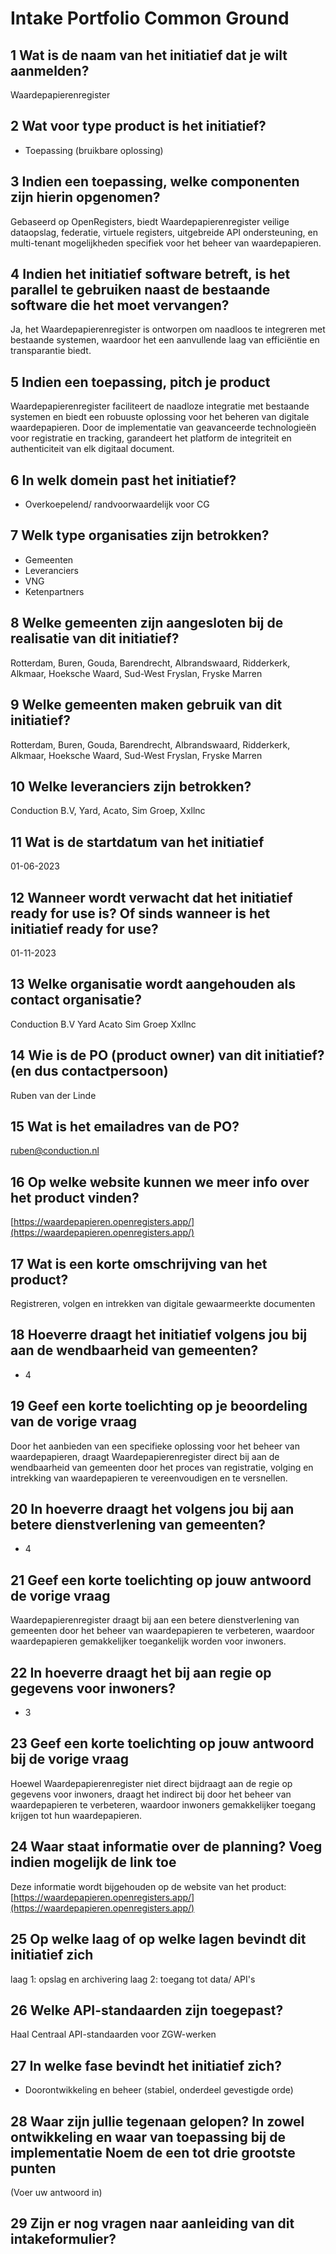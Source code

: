 # Intake Portfolio Common Ground

## 1 Wat is de naam van het initiatief dat je wilt aanmelden?

Waardepapierenregister

## 2 Wat voor type product is het initiatief?

- Toepassing (bruikbare oplossing)

## 3 Indien een toepassing, welke componenten zijn hierin opgenomen?

Gebaseerd op OpenRegisters, biedt Waardepapierenregister veilige dataopslag, federatie, virtuele registers, uitgebreide API ondersteuning, en multi-tenant mogelijkheden specifiek voor het beheer van waardepapieren.

## 4 Indien het initiatief software betreft, is het parallel te gebruiken naast de bestaande software die het moet vervangen?

Ja, het Waardepapierenregister is ontworpen om naadloos te integreren met bestaande systemen, waardoor het een aanvullende laag van efficiëntie en transparantie biedt.

## 5 Indien een toepassing, pitch je product

Waardepapierenregister faciliteert de naadloze integratie met bestaande systemen en biedt een robuuste oplossing voor het beheren van digitale waardepapieren. Door de implementatie van geavanceerde technologieën voor registratie en tracking, garandeert het platform de integriteit en authenticiteit van elk digitaal document.

## 6 In welk domein past het initiatief?

- Overkoepelend/ randvoorwaardelijk voor CG

## 7 Welk type organisaties zijn betrokken?

- Gemeenten
- Leveranciers
- VNG
- Ketenpartners

## 8 Welke gemeenten zijn aangesloten bij de realisatie van dit initiatief?

Rotterdam, Buren, Gouda, Barendrecht, Albrandswaard, Ridderkerk, Alkmaar, Hoeksche Waard, Sud-West Fryslan, Fryske Marren

## 9 Welke gemeenten maken gebruik van dit initiatief?

Rotterdam, Buren, Gouda, Barendrecht, Albrandswaard, Ridderkerk, Alkmaar, Hoeksche Waard, Sud-West Fryslan, Fryske Marren

## 10 Welke leveranciers zijn betrokken?

Conduction B.V, Yard, Acato, Sim Groep, Xxllnc

## 11 Wat is de startdatum van het initiatief

01-06-2023

## 12 Wanneer wordt verwacht dat het initiatief ready for use is? Of sinds wanneer is het initiatief ready for use?

01-11-2023

## 13 Welke organisatie wordt aangehouden als contact organisatie?

Conduction B.V
Yard
Acato
Sim Groep
Xxllnc

## 14 Wie is de PO (product owner) van dit initiatief? (en dus contactpersoon)

Ruben van der Linde

## 15 Wat is het emailadres van de PO?

<ruben@conduction.nl>

## 16 Op welke website kunnen we meer info over het product vinden?

[https://waardepapieren.openregisters.app/](https://waardepapieren.openregisters.app/)

## 17 Wat is een korte omschrijving van het product?

Registreren, volgen en intrekken van digitale gewaarmeerkte documenten

## 18 Hoeverre draagt het initiatief volgens jou bij aan de wendbaarheid van gemeenten?

- 4

## 19 Geef een korte toelichting op je beoordeling van de vorige vraag

Door het aanbieden van een specifieke oplossing voor het beheer van waardepapieren, draagt Waardepapierenregister direct bij aan de wendbaarheid van gemeenten door het proces van registratie, volging en intrekking van waardepapieren te vereenvoudigen en te versnellen.

## 20 In hoeverre draagt het volgens jou bij aan betere dienstverlening van gemeenten?

- 4

## 21 Geef een korte toelichting op jouw antwoord de vorige vraag

Waardepapierenregister draagt bij aan een betere dienstverlening van gemeenten door het beheer van waardepapieren te verbeteren, waardoor waardepapieren gemakkelijker toegankelijk worden voor inwoners.

## 22 In hoeverre draagt het bij aan regie op gegevens voor inwoners?

- 3

## 23 Geef een korte toelichting op jouw antwoord bij de vorige vraag

Hoewel Waardepapierenregister niet direct bijdraagt aan de regie op gegevens voor inwoners, draagt het indirect bij door het beheer van waardepapieren te verbeteren, waardoor inwoners gemakkelijker toegang krijgen tot hun waardepapieren.

## 24 Waar staat informatie over de planning? Voeg indien mogelijk de link toe

Deze informatie wordt bijgehouden op de website van het product: [https://waardepapieren.openregisters.app/](https://waardepapieren.openregisters.app/)

## 25 Op welke laag of op welke lagen bevindt dit initiatief zich

laag 1: opslag en archivering
laag 2: toegang tot data/ API's

## 26 Welke API-standaarden zijn toegepast?

Haal Centraal
API-standaarden voor ZGW-werken

## 27 In welke fase bevindt het initiatief zich?

- Doorontwikkeling en beheer (stabiel, onderdeel gevestigde orde)

## 28 Waar zijn jullie tegenaan gelopen? In zowel ontwikkeling en waar van toepassing bij de implementatie Noem de een tot drie grootste punten

(Voer uw antwoord in)

## 29 Zijn er nog vragen naar aanleiding van dit intakeformulier?
